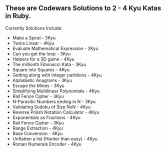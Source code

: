 ## These are Codewars Solutions to 2 - 4 Kyu Katas in Ruby.

Currently Solutions Include:
* Make a Spiral - 3Kyu
* Twice Linear - 4Kyu
* Evaluate Mathematical Expression - 2Kyu
* Can you get the loop - 3Kyu
* Helpers for a 3D game - 4Kyu
* The millionth Fibonacci Kata - 3Kyu
* Square into Squares - 4Kyu
* Getting along with integer partitions - 4Kyu
* Alphabetic Anagrams - 3Kyu
* Escape the Mines - 3Kyu
* Simplifying Multilinear Polynomials - 4Kyu
* Rail Fence Cipher - 3Kyu
* N-Parasitic Numbers ending in N - 3Kyu
* Validating Sudoku of Size NxN - 4Kyu
* Reverse Polish Notation Calculator - 4Kyu
* Exponentials as Fractions - 4Kyu
* Rail Fence Cipher - 3Kyu
* Range Extraction - 4Kyu
* Base Conversion - 4Kyu
* Unflatten a list (Harder than easy) - 4Kyu
* Roman Numerals Encoder - 4Kyu
